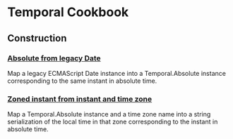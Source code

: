# Temporal Cookbook

## Construction

### [Absolute from legacy Date](./absoluteFromLegacyDate.mjs)

Map a legacy ECMAScript Date instance into a Temporal.Absolute instance corresponding to the same instant in absolute time.

### [Zoned instant from instant and time zone](./getParseableZonedStringAtInstant.mjs)

Map a Temporal.Absolute instance and a time zone name into a string serialization of the local time in that zone corresponding to the instant in absolute time.
